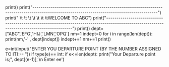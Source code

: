 print()
print("-------------------------------------------------------------------------------------------------------------------------------------------")
print(" \t \t \t \t \t \t \tWELCOME TO ABC")
print("-------------------------------------------------------------------------------------------------------------------------------------------")
print()
dept=["ABC",'EFG','HIJ','LMN','OPQ']
nm=1
indept=0
for i in range(len(dept)):
    print(nm,'-' , dept[indept])
    indept+=1
    nm+=1
print()

e=int(input("ENTER YOU DEPARTURE POINT (BY THE NUMBER ASSIGNED TO IT):-- "))
if type(e)== int:
    if e<=len(dept):
        print("Your Departure point is;", dept[(e-1)],'\n Enter ee')
